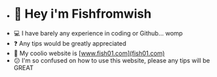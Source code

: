 - # 👋 Hey i'm Fishfromwish
- 💻 I have barely any experience in coding or Github... womp
- ❓ Any tips would be greatly appreciated
- 🛜 My coolio website is [www.fish01.com](fish01.com)
- 😕 I'm so confused on how to use this website, please any tips will be GREAT
